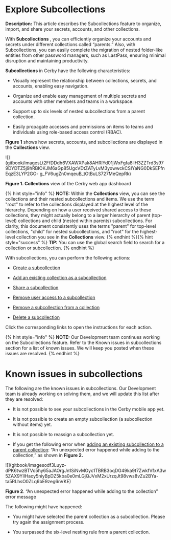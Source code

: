 # Explore Subcollections

**Description:** This article describes the Subcollections feature to organize, import, and share your secrets, accounts, and other collections.

With **Subcollections** , you can efficiently organize your accounts and
secrets under different collections called “parents.” Also, with
Subcollections, you can easily complete the migration of nested folder-like
entities from other password managers, such as LastPass, ensuring minimal
disruption and maintaining productivity.

**Subcollections** in Cerby have the following characteristics:

  * Visually represent the relationship between collections, secrets, and accounts, enabling easy navigation.

  * Organize and enable easy management of multiple secrets and accounts with other members and teams in a workspace.

  * Support up to six levels of nested subcollections from a parent collection.

  * Easily propagate accesses and permissions on items to teams and individuals using role-based access control (RBAC).

**Figure 1** shows how secrets, accounts, and subcollections are displayed in
the **Collections** view.

![](gitbook/imagesLt2FfDDdh6VXAWXPak8AHRlYd01jWxFgfa8llH3ZZTrd3s979DYDTZ5j9hRBIOKJM6aGp85UgcVDtZATyLvM3yowwckCSIYaNG0DkSEFfnEqzE3LYP2GO-
g_FV6ugZn0mqeuB_tOtBuLS727MeQepRk)

**Figure 1. Collections** view of the Cerby web app dashboard

{% hint style="info" %} **NOTE:** Within the **Collections** view, you can see
the collections and their nested subcollections and items. We use the term
"root" to refer to the collections displayed at the highest level of the
hierarchy. Depending on how a user received shared access to these
collections, they might actually belong to a larger hierarchy of parent (top-
level) collections and child (nested within parents) subcollections. For
clarity, this document consistently uses the terms "parent" for top-level
collections, "child" for nested subcollections, and "root" for the highest-
level collection you see in the **Collections** view. {% endhint %}{% hint
style="success" %} **TIP:** You can use the global search field to search for
a collection or subcollection. {% endhint %}

With subcollections, you can perform the following actions:

  * [Create a subcollection](https://help.cerby.com/en/articles/8982897-create-a-subcollection)

  * [Add an existing collection as a subcollection](https://help.cerby.com/en/articles/8982905-add-an-existing-collection-as-a-subcollection)

  * [Share a subcollection](https://help.cerby.com/en/articles/8982944-share-a-subcollection)

  * [Remove user access to a subcollection](https://help.cerby.com/en/articles/8432313-how-to-remove-user-access-to-your-collections)

  * [Remove a subcollection from a collection](https://help.cerby.com/en/articles/8982984-remove-a-subcollection-from-a-collection)

  * [Delete a subcollection](https://help.cerby.com/en/articles/8982989-delete-a-subcollection)

Click the corresponding links to open the instructions for each action.

{% hint style="info" %} **NOTE:** Our Development team continues working on
the Subcollections feature. Refer to the Known issues in subcollections
section for a list of known issues. We will keep you posted when these issues
are resolved. {% endhint %}

# Known issues in subcollections

The following are the known issues in subcollections. Our Development team is
already working on solving them, and we will update this list after they are
resolved:

  * It is not possible to see your subcollections in the Cerby mobile app yet.

  * It is not possible to create an empty subcollection (a subcollection without items) yet.

  * It is not possible to reassign a subcollection yet.

  * If you get the following error when [adding an existing subcollection to a parent collection](https://docs.google.com/document/d/1_taRKHSX2zpT_s6Kj4JwyAwQSqMANMeo_YEraXFvAL4/edit#heading=h.rvg4f8khaicc): “An unexpected error happened while adding to the <parent collection> collection,” as shown in **Figure 2.**

![](gitbook/imagesodf3Luyz-
dPK6twzBTVo5hy65aJAOrgJn1SiNvMOyc1TBRB3oqDG49ka9t7ZwkfVfxA3w5ZAX9YIlHaoy5niyBpDZ5kba0e0mLGjQJVxM2xUrzqJt98vws8vZu2BYa-
ta5RLhsO0ZLq6bE9zeg6nVKE)

**Figure 2**. “An unexpected error happened while adding to the <parent
collection> collection” error message

The following might have happened:

  * You might have selected the parent collection as a subcollection. Please try again the assignment process.

  * You surpassed the six-level nesting rule from a parent collection.

